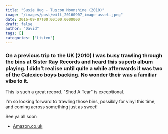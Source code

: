 ```yaml
---
title: "Susie Hug - Tuscon Moonshine (2010)"
image: "/images/post/wilt_20160907_image-asset.jpeg"
date: 2016-09-07T00:00:00.0000000
draft: false
author: "David"
tags: []
categories: ["Listen"]
---
```

### On a previous trip to the UK (2010) I was busy trawling through the bins at Sister Ray Records and heard this superb album playing. I didn't realise until quite a while afterwards it was two of the Calexico boys backing. No wonder their was a familiar vibe to it.

 This is such a great record. "Shed A Tear" is exceptional.

 I'm so looking forward to trawling those bins, possibly for vinyl this time, and coming across something just as sweet!

 See ya all soon

-  [Amazon.co.uk](https://www.amazon.co.uk/Tucson-Moonshine-Susie-Hug/dp/B003N76Q1Y/ref=sr_1_1?s=music&amp;ie=UTF8&amp;qid=1473202013&amp;sr=1-1&amp;keywords=susie+hug)